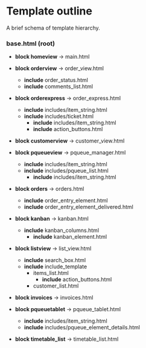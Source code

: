 # Template outline
A brief schema of template hierarchy.

### base.html (root)

  * **block homeview** -> main.html

  * **block orderview** -> order_view.html
    * **include** order_status.html
    * **include** comments_list.html

  * **block orderexpress** -> order_express.html
    * **include** includes/item_string.html
    * **include** includes/ticket.html
      * **include** includes/item_string.html
      * **include** action_buttons.html

  * **block customerview** -> customer_view.html

  * **block pqueueview** -> pqueue_manager.html
    * **include** includes/item_string.html
    * **include** includes/pqueue_list.html
      * **include** includes/item_string.html

  * **block orders** -> orders.html
    * **include** order_entry_element.html
    * **include** order_entry_element_delivered.html

  * **block kanban** -> kanban.html
    * **include** kanban_columns.html
      * **include** kanban_element.html

  * **block listview** -> list_view.html
    * **include** search_box.html
    * **include** include_template
      * items_list.html
        * **include** action_buttons.html
      * customer_list.html

  * **block invoices** -> invoices.html

  * **block pqueuetablet** -> pqueue_tablet.html
    * **include** includes/item_string.html
    * **include** includes/pqueue_element_details.html

  * **block timetable_list** -> timetable_list.html
